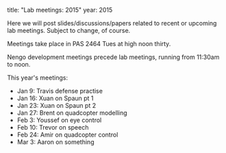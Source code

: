 title: "Lab meetings: 2015"
year: 2015

Here we will post slides/discussions/papers related to recent
or upcoming lab meetings.
Subject to change, of course.

Meetings take place in PAS 2464 Tues at high noon thirty.

Nengo development meetings precede lab meetings, running from 11:30am to noon.

This year's meetings:

- Jan 9: Travis defense practise
- Jan 16: Xuan on Spaun pt 1
- Jan 23: Xuan on Spaun pt 2
- Jan 27: Brent on quadcopter modelling
- Feb 3: Youssef on eye control
- Feb 10: Trevor on speech
- Feb 24: Amir on quadcopter control
- Mar 3: Aaron on something
